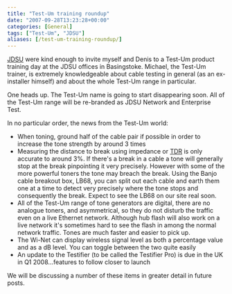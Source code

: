 ```yaml
---
title: "Test-Um training roundup"
date: "2007-09-28T13:23:28+00:00"
categories: [General]
tags: ["Test-Um", "JDSU"]
aliases: [/test-um-training-roundup/]
---
```


<a href="http://www.jdsu.com/">JDSU</a> were kind enough to invite myself and Denis to a Test-Um product training day at the JDSU offices in Basingstoke. Michael, the Test-Um trainer, is extremely knowledgeable about cable testing in general (as an ex-installer himself) and about the whole Test-Um range in particular.

One heads up. The Test-Um name is going to start disappearing soon. All of the Test-Um range will be re-branded as JDSU Network and Enterprise Test.

In no particular order, the news from the Test-Um world:

<ul>
	<li>When toning, ground half of the cable pair if possible in order to increase the tone strength by around 3 times</li>
<li>Measuring the distance to break using impedance or <a href="https://en.wikipedia.org/wiki/Time-domain_reflectometer">TDR</a> is only accurate to around 3%. If there's a break in a cable a tone will generally stop at the break pinpointing it very precisely. However with some of the more powerful toners the tone may breach the break. Using the Banjo cable breakout box, LB68, you can split out each cable and earth them one at a time to detect very precisely where the tone stops and consequently the break. Expect to see the LB68 on our site real soon.</li>
	<li>All of the Test-Um range of tone generators are digital, there are no analogue toners, and asymmetrical, so they do not disturb the traffic even on a live Ethernet network. Although hub flash will also work on a live network it's sometimes hard to see the flash in among the normal network traffic. Tones are much faster and easier to pick up.</li>
	<li>The Wi-Net can display wireless signal level as both a percentage value and as a dB level. You can toggle between the two quite easily</li>
	<li>An update to the Testifier (to be called the Testifier Pro) is due in the UK in Q1 2008...features to follow closer to launch</li>
</ul>

We will be discussing a number of these items in greater detail in future posts.
